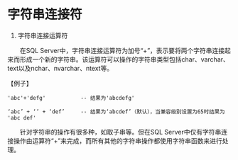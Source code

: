 # 字符串连接符



 

1. 字符串连接运算符

　　在SQL Server中，字符串连接运算符为加号“+”，表示要将两个字符串连接起来而形成一个新的字符串。该运算符可以操作的字符串类型包括char、varchar、text以及nchar、nvarchar、ntext等。

【例子】

```
'abc'+'defg'           -- 结果为'abcdefg'

‘abc’ + ‘’ + ‘def’     -- 结果为‘abcdef’（默认），当兼容级别设置为65时结果为 'abc def' 
```

　　针对字符串的操作有很多种，如取子串等。但在SQL Server中仅有字符串连接操作由运算符“+”来完成，而所有其他的字符串操作都使用字符串函数来进行处理。

 

